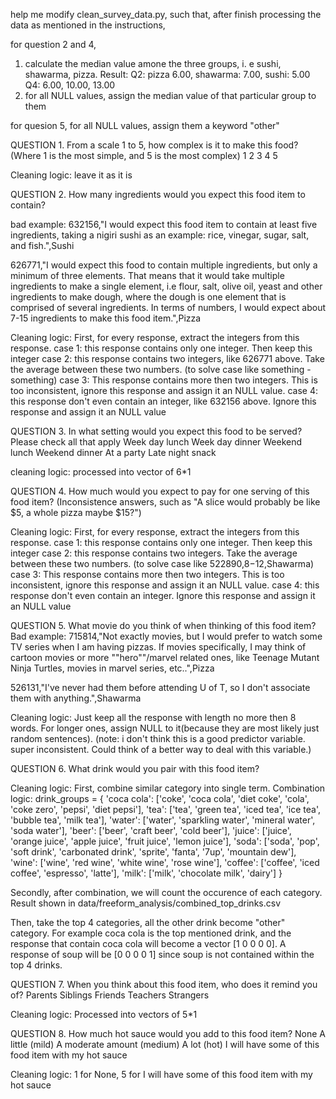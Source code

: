 
help me modify clean_survey_data.py, 
such that, after finish processing the data as mentioned in the instructions, 

for question 2 and 4, 
1. calculate the median value amone the three groups, i. e sushi, shawarma, pizza.
Result: 
Q2: pizza 6.00, shawarma: 7.00, sushi: 5.00
Q4: 6.00, 10.00, 13.00
2. for all NULL values, assign the median value of that particular group to them

for quesion 5, 
for all NULL values, assign them a keyword "other"




QUESTION 1. From a scale 1 to 5, how complex is it to make this food? (Where 1 is the most simple, and 5 is the most
 complex)
 1
 2
 3
 4
 5

 Cleaning logic: leave it as it is

 QUESTION 2. How many ingredients would you expect this food item to contain?

bad example: 632156,"I would expect this food item to contain at least five ingredients, taking a nigiri sushi as an example: rice, vinegar, sugar, salt, and fish.",Sushi

626771,"I would expect this food to contain multiple ingredients, but only a minimum of three elements. That means that it would take multiple ingredients to make a single element, i.e flour, salt, olive oil, yeast and other ingredients to make dough, where the dough is one element that is comprised of several ingredients. In terms of numbers, I would expect about 7-15 ingredients to make this food item.",Pizza

Cleaning logic: 
First, for every response, extract the integers from this response. 
case 1: this response contains only one integer. Then keep this integer
case 2: this response contains two integers, like 626771 above. Take the average between these two numbers. (to solve case like something - something)
case 3: This response contains more then two integers. This is too inconsistent, ignore this response and assign it an NULL value. 
case 4: this response don't even contain an integer, like 632156 above. Ignore this response and assign it an NULL value


QUESTION 3.  In what setting would you expect this food to be served? Please check all that apply
 Week day lunch
 Week day dinner
 Weekend lunch
 Weekend dinner
 At a party
 Late night snack

cleaning logic: processed into vector of 6*1

 QUESTION 4. How much would you expect to pay for one serving of this food item?
(Inconsistence answers, such as "A slice would probably be like $5, a whole pizza maybe $15?")

Cleaning logic: 
First, for every response, extract the integers from this response. 
case 1: this response contains only one integer. Then keep this integer
case 2: this response contains two integers. Take the average between these two numbers. (to solve case like 522890,8$-12$,Shawarma)
case 3: This response contains more then two integers. This is too inconsistent, ignore this response and assign it an NULL value. 
case 4: this response don't even contain an integer. Ignore this response and assign it an NULL value


QUESTION 5. What movie do you think of when thinking of this food item?
Bad example: 715814,"Not exactly movies, but I would prefer to watch some TV series when I am having pizzas. If movies specifically, I may think of cartoon movies or more ""hero""/marvel related ones, like Teenage Mutant Ninja Turtles, movies in marvel series, etc..",Pizza

526131,"I've never had them before attending U of T, so I don't associate them with anything.",Shawarma

Cleaning logic: Just keep all the response with length no more then 8 words. For longer ones, assign NULL to it(because they are most likely just random sentences). 
(note: i don't think this is a good predictor variable. super inconsistent. Could think of a better way to deal with this variable.)

QUESTION 6. What drink would you pair with this food item?

Cleaning logic: 
First, combine similar category into single term.
Combination logic: 
drink_groups = {
    'coca cola': ['coke', 'coca cola', 'diet coke', 'cola', 'coke zero', 'pepsi', 'diet pepsi'],
    'tea': ['tea', 'green tea', 'iced tea', 'ice tea', 'bubble tea', 'milk tea'],
    'water': ['water', 'sparkling water', 'mineral water', 'soda water'],
    'beer': ['beer', 'craft beer', 'cold beer'],
    'juice': ['juice', 'orange juice', 'apple juice', 'fruit juice', 'lemon juice'],
    'soda': ['soda', 'pop', 'soft drink', 'carbonated drink', 'sprite', 'fanta', '7up', 'mountain dew'],
    'wine': ['wine', 'red wine', 'white wine', 'rose wine'],
    'coffee': ['coffee', 'iced coffee', 'espresso', 'latte'],
    'milk': ['milk', 'chocolate milk', 'dairy']
}

Secondly, after combination, we will count the occurence of each category. Result shown in data/freeform_analysis/combined_top_drinks.csv

Then, take the top 4 categories, all the other drink become "other" category. For example coca cola is the top mentioned drink, and the response that contain coca cola will become a vector [1 0 0 0 0]. A response of soup will be [0 0 0 0 1] since soup is not contained within the top 4 drinks. 

QUESTION 7. When you think about this food item, who does it remind you of?
 Parents
 Siblings
 Friends
 Teachers
 Strangers

 Cleaning logic: Processed into vectors of 5*1

 QUESTION 8.  How much hot sauce would you add to this food item?
 None
 A little (mild)
 A moderate amount (medium)
 A lot (hot)
 I will have some of this food item with my hot sauce


Cleaning logic: 1 for None, 5 for I will have some of this food item with my hot sauce
